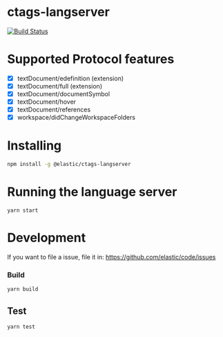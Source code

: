 # ctags-langserver

[![Build Status](https://apm-ci.elastic.co/buildStatus/icon?job=code%2Fcode-ctags-langserver%2Fmaster)](https://apm-ci.elastic.co/job/code/job/code-ctags-langserver/job/master/)

# Supported Protocol features

- [x] textDocument/edefinition (extension)
- [x] textDocument/full (extension)
- [x] textDocument/documentSymbol
- [x] textDocument/hover
- [x] textDocument/references
- [x] workspace/didChangeWorkspaceFolders

# Installing

```sh
npm install -g @elastic/ctags-langserver
```

# Running the language server

```
yarn start
```


# Development
If you want to file a issue, file it in: https://github.com/elastic/code/issues

### Build

```sh
yarn build
```

## Test

```sh
yarn test
```

